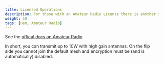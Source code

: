 ```yaml
---
title: Licensed Operations
description: For those with an Amateur Radio License there is another side to Meshtastic
weight: 50
tags: [Ham, Amateur Radio]
---
```


See the [offical docs on Amateur Radio](https://meshtastic.org/docs/faq/#amateur-radio-ham)

In short, you can transmit up to 10W with high gain antennas. On the flip side you cannot join the default mesh and encryption must be (and is automatically) disabled.